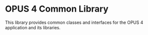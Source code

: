 # OPUS 4 Common Library

This library provides common classes and interfaces for the OPUS 4 application and its libraries.
